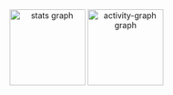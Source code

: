 <div align="center">
  <img src="https://github-readme-stats.vercel.app/api?username=naaeell&hide_title=true&hide_rank=false&show_icons=true&include_all_commits=true&count_private=true&disable_animations=false&theme=nord&locale=en&hide_border=false&order=1" height="133" alt="stats graph"  />
  <img src="https://github-readme-activity-graph.vercel.app/graph?username=naaeell&radius=16&theme=nord&area=true&order=5&hide_title=true" height="133" alt="activity-graph graph"  />
</div>

###
